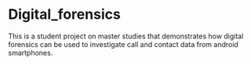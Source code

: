 # Digital_forensics
This is a student project on master studies that demonstrates how digital forensics can be used to investigate call and contact data from android smartphones.
